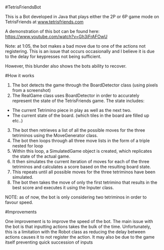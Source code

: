 ﻿#TetrisFriendsBot

This is a Bot developed in Java that plays either the 2P or 6P game mode on TetrisFriends at www.tetrisfriends.com

A demonstration of this bot can be found here: https://www.youtube.com/watch?v=Gh3iFrAFOwU

Note: at 1:05, the bot makes a bad move due to one of the actions not registering. This is an issue that occurs occasionally and I believe it is due to the delay for keypresses not being sufficient.

However, this blunder also shows the bots ability to recover.

#How it works

1. The bot detects the game through the BoardDetector class (using pixels from a screenshot)
2. The RealGame class uses BoardDetector in order to accurately represent the state of the TetrisFriends game. The state includes:
  * The current Tetrimino piece in play as well as the next two.
  * The current state of the board. (which tiles in the board are filled up etc..)
3. The bot then retrieves a list of all the possible moves for the three tetriminos using the MoveGenerator class.
4. The bot then loops through all three move lists in the form of a triple nested for loop
5. Within this loop, a SimulatedGame object is created, which replicates the state of the actual game.
6. It then simulates the current iteration of moves for each of the three tetriminos and calculates a score based on the resulting board state.
7. This repeats until all possible moves for the three tetriminos have been simulated.
8. The bot then takes the move of only the first tetrimino that results in the best score and executes it using the Inputer class.

NOTE: as of now, the bot is only considering two tetriminos in order to favour speed.

#Improvements

One improvement is to improve the speed of the bot. The main issue with the bot is that inputting actions takes the bulk of the time. Unfortunately, this is a limitation with the Robot class as reducing the delay between actions causes it to not register the action. It may also be due to the game itself preventing quick succession of inputs


